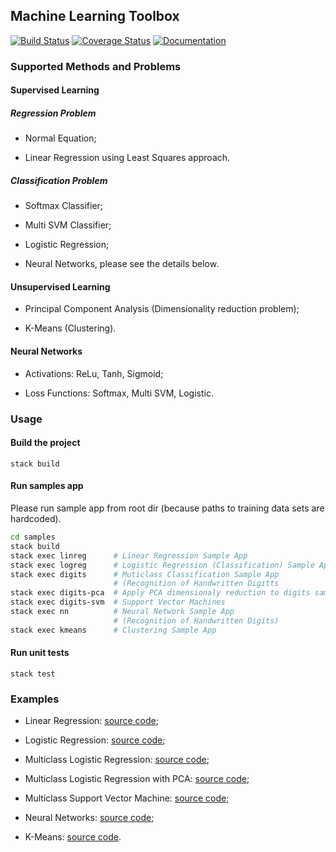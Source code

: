 ## Machine Learning Toolbox

[![Build Status](https://travis-ci.org/Alexander-Ignatyev/mltool.svg?branch=master)](https://travis-ci.org/Alexander-Ignatyev/mltool)
[![Coverage Status](https://coveralls.io/repos/github/Alexander-Ignatyev/mltool/badge.svg)](https://coveralls.io/github/Alexander-Ignatyev/mltool)
[![Documentation](https://img.shields.io/badge/mltool-documentation-blue.svg)](https://alexander-ignatyev.github.io/mltool-docs/doc/index.html)

### Supported Methods and Problems

#### Supervised Learning

##### Regression Problem

* Normal Equation;

* Linear Regression using Least Squares approach.

##### Classification Problem

* Softmax Classifier;

* Multi SVM Classifier;

* Logistic Regression;

* Neural Networks, please see the details below.

#### Unsupervised Learning

* Principal Component Analysis (Dimensionality reduction problem);

* K-Means (Clustering).

#### Neural Networks

* Activations: ReLu, Tanh, Sigmoid;

* Loss Functions: Softmax, Multi SVM, Logistic.

### Usage

#### Build the project

    stack build

#### Run samples app

Please run sample app from root dir (because paths to training data sets are hardcoded).

```bash
cd samples
stack build
stack exec linreg      # Linear Regression Sample App
stack exec logreg      # Logistic Regression (Classification) Sample App
stack exec digits      # Muticlass Classification Sample App
                       # (Recognition of Handwritten Digitts
stack exec digits-pca  # Apply PCA dimensionaly reduction to digits sample app
stack exec digits-svm  # Support Vector Machines
stack exec nn          # Neural Network Sample App
                       # (Recognition of Handwritten Digits)
stack exec kmeans      # Clustering Sample App
```

#### Run unit tests

    stack test


### Examples

* Linear Regression: [source code](https://github.com/Alexander-Ignatyev/mltool/blob/master/samples/linear_regression/Main.hs);

* Logistic Regression: [source code](https://github.com/Alexander-Ignatyev/mltool/blob/master/samples/logistic_regression/Main.hs);

* Multiclass Logistic Regression: [source code](https://github.com/Alexander-Ignatyev/mltool/blob/master/samples/digits_classification/Main.hs);

* Multiclass Logistic Regression with PCA: [source code](https://github.com/Alexander-Ignatyev/mltool/blob/master/samples/digits_classification_pca/Main.hs);

* Multiclass Support Vector Machine: [source code](https://github.com/Alexander-Ignatyev/mltool/blob/master/samples/digits_classification_svm/Main.hs);

* Neural Networks: [source code](https://github.com/Alexander-Ignatyev/mltool/blob/master/samples/neural_networks/Main.hs);

* K-Means: [source code](https://github.com/Alexander-Ignatyev/mltool/blob/master/samples/kmeans/Main.hs).
